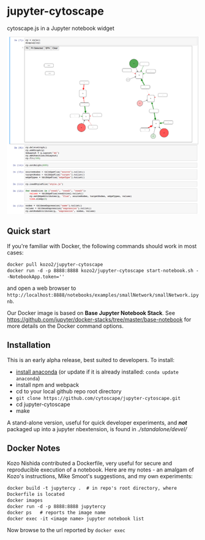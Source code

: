 jupyter-cytoscape
===============================

cytoscape.js in a Jupyter notebook widget

![demo notebook](screenshot.png)

Quick start
-----------

If you're familiar with Docker, the following commands should work in most cases:

```
docker pull kozo2/jupyter-cytoscape
docker run -d -p 8888:8888 kozo2/jupyter-cytoscape start-notebook.sh --NotebookApp.token=''
```

and open a web browser to `http://localhost:8888/notebooks/examples/smallNetwork/smallNetwork.ipynb`.

Our Docker image is based on **Base Jupyter Notebook Stack**.
See https://github.com/jupyter/docker-stacks/tree/master/base-notebook for more details on the Docker command options.

Installation
------------

This is an early alpha release, best suited to developers. To install:

* [install anaconda](https://www.continuum.io/downloads) (or update if it is already installed: `conda update anaconda`)
* install npm and webpack
* cd to your local github repo root directory
* `git clone https://github.com/cytoscape/jupyter-cytoscape.git`
* cd jupyter-cytoscape
* make
    
A stand-alone version, useful for quick developer experiments, and <b><i>not</i></b> packaged up into a jupyter nbextension, is found in <i>./standalone/devel/</i>

Docker Notes
------------
Kozo Nishida contributed a Dockerfile, very useful for secure and reproducible execution of a notebook.
Here are my notes - an amalgam of Kozo's instructions, Mike Smoot's suggestions, and my own experiments:

````
docker build -t jupytercy .  # in repo's root directory, where Dockerfile is located
docker images
docker run -d -p 8888:8888 jupytercy
docker ps   # reports the image name 
docker exec -it <image name> jupyter notebook list
````
Now browse to the url reported by `docker exec`
